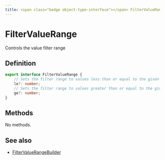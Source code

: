 ```yaml
---
title: <span class="badge object-type-interface"></span> FilterValueRange
---
```

# <span class="badge object-type-interface"></span> FilterValueRange

Controls the value filter range

## Definition

```typescript
export interface FilterValueRange {
	// Sets the filter range to values less than or equal to the given value
	le?: number;
	// Sets the filter range to values greater than or equal to the given value
	ge?: number;
}

```
## Methods

No methods.
## See also

 * <span class="badge builder"></span> [FilterValueRangeBuilder](./builder-FilterValueRangeBuilder.md)
